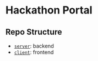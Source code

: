 # Hackathon Portal

## Repo Structure

- [`server`](./server/): backend
- [`client`](./client/): frontend

